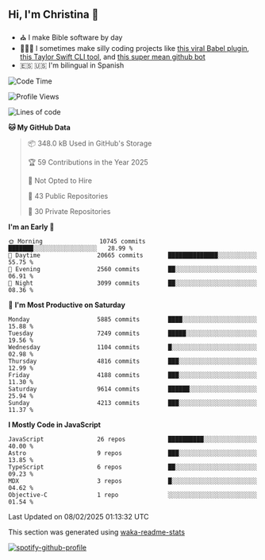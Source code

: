 ## Hi, I'm Christina 👋

- ⛪️ I make Bible software by day
- 👩🏼‍💻 I sometimes make silly coding projects like [this viral Babel plugin](https://www.instagram.com/reel/Cxvwz76vBus/), [this Taylor Swift CLI tool](https://github.com/christina-de-martinez/swift-commits), and [this super mean github bot](https://github.com/christina-de-martinez/roast-my-code)
- 🇪🇸 🇺🇸 I'm bilingual in Spanish

<!--START_SECTION:waka-->
![Code Time](http://img.shields.io/badge/Code%20Time-75%20hrs%2043%20mins-blue)

![Profile Views](http://img.shields.io/badge/Profile%20Views-3-blue)

![Lines of code](https://img.shields.io/badge/From%20Hello%20World%20I%27ve%20Written-23.7%20million%20lines%20of%20code-blue)

**🐱 My GitHub Data** 

> 📦 348.0 kB Used in GitHub's Storage 
 > 
> 🏆 59 Contributions in the Year 2025
 > 
> 🚫 Not Opted to Hire
 > 
> 📜 43 Public Repositories 
 > 
> 🔑 30 Private Repositories 
 > 
**I'm an Early 🐤** 

```text
🌞 Morning                10745 commits       ███████░░░░░░░░░░░░░░░░░░   28.99 % 
🌆 Daytime                20665 commits       ██████████████░░░░░░░░░░░   55.75 % 
🌃 Evening                2560 commits        ██░░░░░░░░░░░░░░░░░░░░░░░   06.91 % 
🌙 Night                  3099 commits        ██░░░░░░░░░░░░░░░░░░░░░░░   08.36 % 
```
📅 **I'm Most Productive on Saturday** 

```text
Monday                   5885 commits        ████░░░░░░░░░░░░░░░░░░░░░   15.88 % 
Tuesday                  7249 commits        █████░░░░░░░░░░░░░░░░░░░░   19.56 % 
Wednesday                1104 commits        █░░░░░░░░░░░░░░░░░░░░░░░░   02.98 % 
Thursday                 4816 commits        ███░░░░░░░░░░░░░░░░░░░░░░   12.99 % 
Friday                   4188 commits        ███░░░░░░░░░░░░░░░░░░░░░░   11.30 % 
Saturday                 9614 commits        ██████░░░░░░░░░░░░░░░░░░░   25.94 % 
Sunday                   4213 commits        ███░░░░░░░░░░░░░░░░░░░░░░   11.37 % 
```


**I Mostly Code in JavaScript** 

```text
JavaScript               26 repos            ██████████░░░░░░░░░░░░░░░   40.00 % 
Astro                    9 repos             ███░░░░░░░░░░░░░░░░░░░░░░   13.85 % 
TypeScript               6 repos             ██░░░░░░░░░░░░░░░░░░░░░░░   09.23 % 
MDX                      3 repos             █░░░░░░░░░░░░░░░░░░░░░░░░   04.62 % 
Objective-C              1 repo              ░░░░░░░░░░░░░░░░░░░░░░░░░   01.54 % 
```




 Last Updated on 08/02/2025 01:13:32 UTC
<!--END_SECTION:waka-->

This section was generated using [waka-readme-stats](https://github.com/anmol098/waka-readme-stats)

[![spotify-github-profile](https://spotify-github-profile.kittinanx.com/api/view?uid=1228436873&cover_image=true&theme=default&show_offline=false&background_color=121212&interchange=false&bar_color=53b14f&bar_color_cover=false)](https://spotify-github-profile.kittinanx.com/api/view?uid=1228436873&redirect=true)